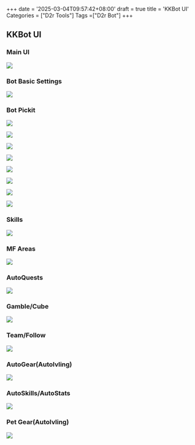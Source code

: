 +++
date = '2025-03-04T09:57:42+08:00'
draft = true
title = 'KKBot UI'
Categories = ["D2r Tools"]
Tags =["D2r Bot"]
+++
## KKBot UI

### Main UI

![](https://raw.githubusercontent.com/cnlinuxcode/typora/master/202407072026459.png)

### Bot Basic Settings

![](https://raw.githubusercontent.com/cnlinuxcode/typora/master/202407072043924.png)

### Bot Pickit

![](https://raw.githubusercontent.com/cnlinuxcode/typora/master/202407072044627.png)

![](https://raw.githubusercontent.com/cnlinuxcode/typora/master/202407072045191.png)

![](https://raw.githubusercontent.com/cnlinuxcode/typora/master/202407072045897.png)

![](https://raw.githubusercontent.com/cnlinuxcode/typora/master/202407072045835.png)

![](https://raw.githubusercontent.com/cnlinuxcode/typora/master/202407072045240.png)

![](https://raw.githubusercontent.com/cnlinuxcode/typora/master/202407072046838.png)

![](https://raw.githubusercontent.com/cnlinuxcode/typora/master/202407072046936.png)

![](https://raw.githubusercontent.com/cnlinuxcode/typora/master/202407072046780.png)

### Skills

![](https://raw.githubusercontent.com/cnlinuxcode/typora/master/202407072047165.png)

### MF Areas

![](https://raw.githubusercontent.com/cnlinuxcode/typora/master/202407072048883.png)

### AutoQuests

![](https://raw.githubusercontent.com/cnlinuxcode/typora/master/202407072052240.png)

### Gamble/Cube

![](https://raw.githubusercontent.com/cnlinuxcode/typora/master/202407072052017.png)

### Team/Follow

![](https://raw.githubusercontent.com/cnlinuxcode/typora/master/202407072053505.png)

### AutoGear(Autolvling)

![](https://raw.githubusercontent.com/cnlinuxcode/typora/master/202407072054225.png)

### AutoSkills/AutoStats

![](https://raw.githubusercontent.com/cnlinuxcode/typora/master/202407072050662.png)

### Pet Gear(Autolvling)

![](https://raw.githubusercontent.com/cnlinuxcode/typora/master/202407072054100.png)
